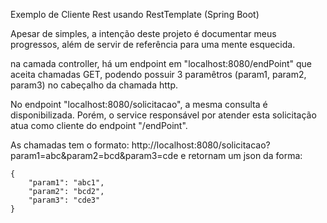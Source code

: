 Exemplo de Cliente Rest usando RestTemplate (Spring Boot)

Apesar de simples, a intenção deste projeto é documentar meus progressos,
além de servir de referência para uma mente esquecida.

na camada controller, há um endpoint em "localhost:8080/endPoint" que aceita
chamadas GET, podendo possuir 3 paramêtros (param1, param2, param3) no
cabeçalho da chamada http. 

No endpoint "localhost:8080/solicitacao", a mesma consulta é disponibilizada. 
Porém, o service responsável por atender esta solicitação atua como cliente
do endpoint "/endPoint". 

As chamadas tem o formato: http://localhost:8080/solicitacao?param1=abc&param2=bcd&param3=cde
e retornam um json da forma: 

	{
		"param1": "abc1",
		"param2": "bcd2",
		"param3": "cde3"
	}
